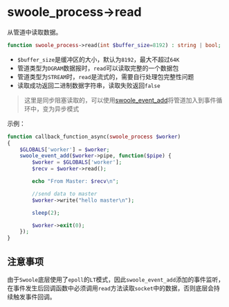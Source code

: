 # swoole_process->read

从管道中读取数据。
```php
function swoole_process->read(int $buffer_size=8192) : string | bool;
```

* `$buffer_size`是缓冲区的大小，默认为`8192`，最大不超过`64K`
* 管道类型为`DGRAM`数据报时，`read`可以读取完整的一个数据包
* 管道类型为`STREAM`时，`read`是流式的，需要自行处理包完整性问题
* 读取成功返回二进制数据字符串，读取失败返回`false`

> 这里是同步阻塞读取的，可以使用[swoole_event_add](/wiki/page/119.html)将管道加入到事件循环中，变为异步模式


示例：
```php
function callback_function_async(swoole_process $worker)
{
    $GLOBALS['worker'] = $worker;
    swoole_event_add($worker->pipe, function($pipe) {
        $worker = $GLOBALS['worker'];
        $recv = $worker->read();

        echo "From Master: $recv\n";

        //send data to master
        $worker->write("hello master\n");

        sleep(2);

        $worker->exit(0);
    });
}
```

注意事项
----
由于`Swoole`底层使用了`epoll`的`LT`模式，因此`swoole_event_add`添加的事件监听，在事件发生后回调函数中必须调用`read`方法读取`socket`中的数据，否则底层会持续触发事件回调。


